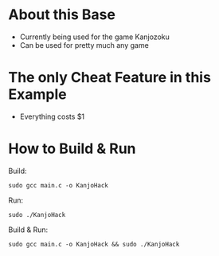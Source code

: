 # About this Base
- Currently being used for the game Kanjozoku 
- Can be used for pretty much any game

# The only Cheat Feature in this Example
- Everything costs $1

# How to Build & Run

Build:

    sudo gcc main.c -o KanjoHack
    
Run:

    sudo ./KanjoHack
    
Build & Run:

    sudo gcc main.c -o KanjoHack && sudo ./KanjoHack
